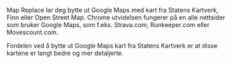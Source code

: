Map Replace lar deg bytte ut Google Maps med kart fra Statens Kartverk, Finn eller Open Street Map. Chrome utvidelsen fungerer på en alle nettsider som bruker Google Maps, som f.eks. Strava.com, Runkeeper.com eller Movescount.com.

Fordelen ved å bytte ut Google Maps kart fra Statens Kartverk er at disse kartene er langt bedre og mer detaljerte.